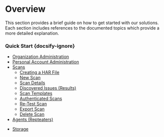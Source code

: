 # Overview
This section provides a brief guide on how to get started with our solutions. Each section includes references to the documented topics which provide a more detailed explanation.

### Quick Start {docsify-ignore}
  - [Organization Administration](user-guide/organization-administration/details-and-policies.md)
  - [Personal Account Administration](user-guide/personal-account-administration/details-and-settings.md)
  - [Scans](user-guide/scans/overview.md)
    - [Creating a HAR File](user-guide/scans/creating-HAR-file.md)
    - [New Scan](user-guide/scans/new-scan.md)
    - [Scan Details](user-guide/scans/scan-details.md)
    - [Discovered Issues (Results)](user-guide/scans/issues/overview.md)
    - [Scan Templates](user-guide/scans/templates/overview.md)
    - [Authenticated Scans](user-guide/scans/authenticated-scans.md)
    - [Re-Test Scan](user-guide/scans/re-test-scan.md)
    - [Export Scan](user-guide/scans/export-scan.md)
    - [Delete Scan](user-guide/scans/delete-scan.md)
  - [Agents (Repteaters)](user-guide/agents/overview.md)
  <!-- - [Analysis](user-guide/analysis/overview.md) -->
  - [Storage](user-guide/storage/overview.md)
  <!-- - [Activity Log](user-guide/activity-log/overview.md) -->